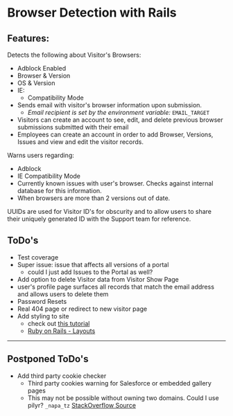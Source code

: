 # Browser Detection with Rails

## Features:
Detects the following about Visitor's Browsers:
- Adblock Enabled
- Browser & Version
- OS & Version
- IE:
    - Compatibility Mode
- Sends email with visitor's browser information upon submission.  
    - _Email recipient is set by the environment variable:_ `EMAIL_TARGET`
- Visitors can create an account to see, edit, and delete previous browser submissions submitted with their email
- Employees can create an account in order to add Browser, Versions, Issues and view and edit the visitor records.  

Warns users regarding:
- Adblock
- IE Compatibility Mode
- Currently known issues with user's browser. Checks against internal database for this information.
- When browsers are more than 2 versions out of date.

UUIDs are used for Visitor ID's for obscurity and to allow users to share their uniquely generated ID with the Support team for reference.

## ToDo's
- Test coverage
- Super issue: issue that affects all versions of a portal
    - could I just add Issues to the Portal as well?
- Add option to delete Visitor data from Visitor Show Page
- user's profile page surfaces all records that match the email address and allows users to delete them
- Password Resets
- Real 404 page or redirect to new visitor page
- Add styling to site
    - check out [this tutorial](https://www.railstutorial.org/book/rails_flavored_ruby#cha-rails_flavored_ruby)
    - [Ruby on Rails - Layouts](https://www.tutorialspoint.com/ruby-on-rails/rails-layouts.htm)

---

## Postponed ToDo's
- Add third party cookie checker
    - Third party cookies warning for Salesforce or embedded gallery pages
    - This may not be possible without owning two domains. Could I use pilyr? `_napa_tz` [StackOverflow Source](https://stackoverflow.com/questions/3550790/check-if-third-party-cookies-are-enabled)